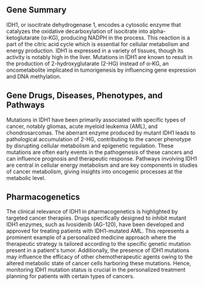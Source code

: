## Gene Summary
IDH1, or isocitrate dehydrogenase 1, encodes a cytosolic enzyme that catalyzes the oxidative decarboxylation of isocitrate into alpha-ketoglutarate (α-KG), producing NADPH in the process. This reaction is a part of the citric acid cycle which is essential for cellular metabolism and energy production. IDH1 is expressed in a variety of tissues, though its activity is notably high in the liver. Mutations in IDH1 are known to result in the production of 2-hydroxyglutarate (2-HG) instead of α-KG, an oncometabolite implicated in tumorigenesis by influencing gene expression and DNA methylation.

## Gene Drugs, Diseases, Phenotypes, and Pathways
Mutations in IDH1 have been primarily associated with specific types of cancer, notably gliomas, acute myeloid leukemia (AML), and chondrosarcomas. The aberrant enzyme produced by mutant IDH1 leads to pathological accumulation of 2-HG, contributing to the cancer phenotype by disrupting cellular metabolism and epigenetic regulation. These mutations are often early events in the pathogenesis of these cancers and can influence prognosis and therapeutic response. Pathways involving IDH1 are central in cellular energy metabolism and are key components in studies of cancer metabolism, giving insights into oncogenic processes at the metabolic level.

## Pharmacogenetics
The clinical relevance of IDH1 in pharmacogenetics is highlighted by targeted cancer therapies. Drugs specifically designed to inhibit mutant IDH1 enzymes, such as Ivosidenib (AG-120), have been developed and approved for treating patients with IDH1-mutated AML. This represents a prominent example of a personalized medicine approach where the therapeutic strategy is tailored according to the specific genetic mutation present in a patient's tumor. Additionally, the presence of IDH1 mutations may influence the efficacy of other chemotherapeutic agents owing to the altered metabolic state of cancer cells harboring these mutations. Hence, monitoring IDH1 mutation status is crucial in the personalized treatment planning for patients with certain types of cancers.